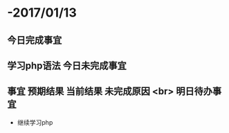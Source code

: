 
-2017/01/13
============
今日完成事宜
------    
学习php语法
今日未完成事宜
-------
事宜 	预期结果 	当前结果 	未完成原因
\<br>
明日待办事宜
----
-    继续学习php
